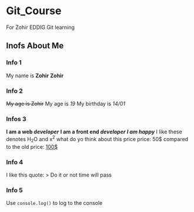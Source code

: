 # Git_Course
For Zohir EDDIG Git learning

## Inofs About Me

### Info 1 
My name is **Zohir** __Zohir__

### Info 2
~~My age is Zohir~~
My age is _19_
My birthday is *14/01*

### Infos 3
**I am a web *developer***
__I am a front end _developer___
***I am happy***
I like these denotes H<sub>2</sub>O and x<sup>2</sup>
what do yo think about this price price: 50$ compared to the old price: <ins>100$</ins>

### Info 4
I like this quote: > Do it or not time will pass

### Info 5
Use `console.log()` to log to the console
